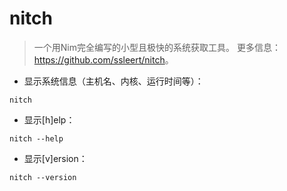 # nitch

> 一个用Nim完全编写的小型且极快的系统获取工具。
> 更多信息：<https://github.com/ssleert/nitch>。

- 显示系统信息（主机名、内核、运行时间等）：

`nitch`

- 显示[h]elp：

`nitch --help`

- 显示[v]ersion：

`nitch --version`